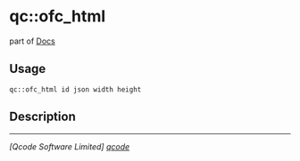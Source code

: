 qc::ofc_html
============

part of [Docs](../index.md)

Usage
-----
`qc::ofc_html id json width height`

Description
-----------


----------------------------------
*[Qcode Software Limited] [qcode]*

[qcode]: http://www.qcode.co.uk "Qcode Software"